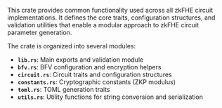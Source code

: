 This crate provides common functionality used across all zkFHE circuit implementations. It defines the core traits, configuration structures, and validation utilities that enable a modular approach to zkFHE circuit parameter generation.

The crate is organized into several modules:

- **`lib.rs`**: Main exports and validation module
- **`bfv.rs`**: BFV configuration and encryption helpers
- **`circuit.rs`**: Circuit traits and configuration structures
- **`constants.rs`**: Cryptographic constants (ZKP modulus)
- **`toml.rs`**: TOML generation traits
- **`utils.rs`**: Utility functions for string conversion and serialization